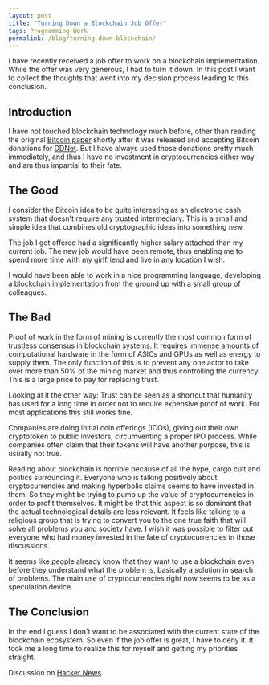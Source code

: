 ```yaml
---
layout: post
title: "Turning Down a Blockchain Job Offer"
tags: Programming Work
permalink: /blog/turning-down-blockchain/
---
```


I have recently received a job offer to work on a blockchain implementation. While the offer was very generous, I had to turn it down. In this post I want to collect the thoughts that went into my decision process leading to this conclusion.

<!--more-->

## Introduction

I have not touched blockchain technology much before, other than reading the original [Bitcoin paper](https://bitcoin.org/bitcoin.pdf) shortly after it was released and accepting Bitcoin donations for [DDNet](https://ddnet.org/). But I have always used those donations pretty much immediately, and thus I have no investment in cryptocurrencies either way and am thus impartial to their fate.

## The Good

I consider the Bitcoin idea to be quite interesting as an electronic cash system that doesn't require any trusted intermediary. This is a small and simple idea that combines old cryptographic ideas into something new.

The job I got offered had a significantly higher salary attached than my current job. The new job would have been remote, thus enabling me to spend more time with my girlfriend and live in any location I wish.

I would have been able to work in a nice programming language, developing a blockchain implementation from the ground up with a small group of colleagues.

## The Bad

Proof of work in the form of mining is currently the most common form of trustless consensus in blockchain systems. It requires immense amounts of computational hardware in the form of ASICs and GPUs as well as energy to supply them. The only function of this is to prevent any one actor to take over more than 50% of the mining market and thus controlling the currency. This is a large price to pay for replacing trust.

Looking at it the other way: Trust can be seen as a shortcut that humanity has used for a long time in order not to require expensive proof of work. For most applications this still works fine.

Companies are doing initial coin offerings (ICOs), giving out their own cryptotoken to public investors, circumventing a proper IPO process. While companies often claim that their tokens will have another purpose, this is usually not true.

Reading about blockchain is horrible because of all the hype, cargo cult and politics surrounding it. Everyone who is talking positively about cryptocurrencies and making hyperbolic claims seems to have invested in them. So they might be trying to pump up the value of cryptocurrencies in order to profit themselves. It might be that this aspect is so dominant that the actual technological details are less relevant. It feels like talking to a religious group that is trying to convert you to the one true faith that will solve all problems you and society have. I wish it was possible to filter out everyone who had money invested in the fate of cryptocurrencies in those discussions.

It seems like people already know that they want to use a blockchain even before they understand what the problem is, basically a solution in search of problems. The main use of cryptocurrencies right now seems to be as a speculation device.

## The Conclusion

In the end I guess I don't want to be associated with the current state of the blockchain ecosystem. So even if the job offer is great, I have to deny it. It took me a long time to realize this for myself and getting my priorities straight.

Discussion on [Hacker News](https://news.ycombinator.com/item?id=16205776).
